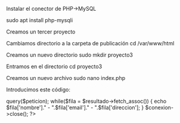 Instalar el conector de PHP->MySQL

sudo apt install php-mysqli

Creamos un tercer proyecto

Cambiamos directorio a la carpeta de publicación
cd /var/www/html

Creamos un nuevo directorio
sudo mkdir proyecto3

Entramos en el directorio
cd proyecto3

Creamos un nuevo archivo
sudo nano index.php

Introducimos este código:

<?php
  error_reporting(E_ALL);
  ini_set('display_errors', 1);
  
  $conexion = new mysqli("localhost", "prueba", "Prueba123$", "prueba");

  $peticion = "SELECT * FROM clientes";
  $resultado = $conexion->query($peticion);
     
  while($fila = $resultado->fetch_assoc()) {
     echo $fila['nombre']." - ".$fila['email']." - ".$fila['direccion'];
  }
          
  $conexion->close();
?>
